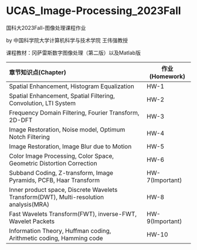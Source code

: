 # UCAS_Image-Processing_2023Fall
国科大2023Fall-图像处理课程作业

by 中国科学院大学计算机科学与技术学院 王伟强教授

课程教材：冈萨雷斯数字图像处理（第二版）以及Matlab版

| 章节知识点(Chapter)                                                                                      | 作业(Homework)  | 
| :------------------------------------------------------------------------------------------------------- | ----------------| 
| Spatial Enhancement, Histogram Equalization                                                              | HW-1            | 
| Spatial Enhancement, Spatial Filtering, Convolution, LTI System                                          | HW-2            | 
| Frequency Domain Filtering, Fourier Transform, 2D-DFT                                                    | HW-3            | 
| Image Restoration, Noise model, Optimum Notch Filtering                                                  | HW-4            | 
| Image Restoration, Image Blur due to Motion                                                              | HW-5            | 
| Color Image Processing, Color Space, Geometric Distortion Correction                                     | HW-6            | 
| Subband Coding, Z-transform, Image Pyramids, PCFB, Haar Transform                                        | HW-7(Important) | 
| Inner product space, Discrete Wavelets Transform(DWT), Multi-resolution analysis(MRA)                    | HW-8            | 
| Fast Wavelets Transform(FWT), inverse-FWT, Wavelet Packets                                               | HW-9(Important) | 
| Information Theory, Huffman coding, Arithmetic coding, Hamming code                                      | HW-10           | 
